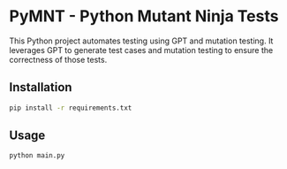 # PyMNT - Python Mutant Ninja Tests

This Python project automates testing using GPT and mutation testing. It
leverages GPT to generate test cases and mutation testing to ensure the
correctness of those tests.

## Installation

```bash
pip install -r requirements.txt
```

## Usage

```bash
python main.py
```
